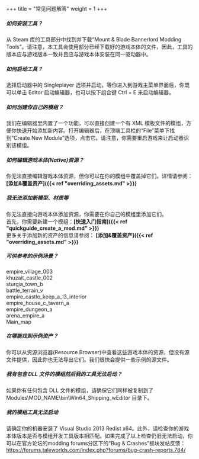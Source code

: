 +++
title = "常见问题解答"
weight = 1
+++

##### 如何安装工具？

从 Steam 库的工具部分中找到并下载“Mount & Blade Bannerlord Modding Tools”。请注意，本工具会使用部分已经下载好的游戏本体的文件，因此，工具的版本应与游戏版本一致并且应与游戏本体安装在同一驱动器中。

##### 如何启动工具？

选择启动器中的 Singleplayer 选项并启动，等你进入到游戏主菜单界面后，你既可以单击 Editor 启动编辑器，也可以按下组合键 Ctrl + E 来启动编辑器。

##### 如何创建你自己的模组？

我们在编辑器里内置了一个功能，可以直接创建一个有 XML 模板文件的模组，方便你快速开始添加新内容。打开编辑器后，在顶端工具栏的“File”菜单下找到“Create New Module”选项，点击它。请注意，你需要重启游戏来让启动器识别该模组。

##### 如何编辑游戏本体(Native)资源？

你无法直接编辑游戏本体资源，但你可以在你的模组中覆盖掉它们。详情请参阅： <strong>[添加&覆盖资产]({{< ref "overriding_assets.md" >}})</strong>

##### 我无法添加新模型、材质等

你无法直接向游戏本体添加资源，你需要在你自己的模组里添加它们。  
首先，你需要新建一个模组：<strong>[快速入门指南]({{< ref "quickguide_create_a_mod.md" >}})</strong>  
更多关于添加新的资产的信息请参阅： <strong>[添加&覆盖资产]({{< ref "overriding_assets.md" >}})</strong>  

##### 可供参考的示例场景？

empire_village_003  
khuzait_castle_002  
sturgia_town_b  
battle_terrain_v  
empire_castle_keep_a_l3_interior  
empire_house_c_tavern_a  
empire_dungeon_a  
arena_empire_a  
Main_map  

##### 在哪能找到示例资产？

你可以从资源浏览器(Resource Browser)中查看这些游戏本体的资源，但没有源文件提供，因此你也无法导出它们。我们很快会提供一些示例的源文件。

##### 我有包含 DLL 文件的模组然后我的工具无法启动？

如果你有任何包含 DLL 文件的模组，请确保它们同样被复制到了 Modules\MOD_NAME\bin\Win64_Shipping_wEditor 目录下。

##### 我的模组工具无法启动

请确定你的机器安装了 Visual Studio 2013 Redist x64。此外，请检查你的游戏本体版本是否与模组开发工具版本相匹配。如果完成了以上检查仍旧无法启动，你可以在官方论坛的modding forums分区下的“Bug & Crashes”板块发帖反馈：https://forums.taleworlds.com/index.php?forums/bug-crash-reports.784/
